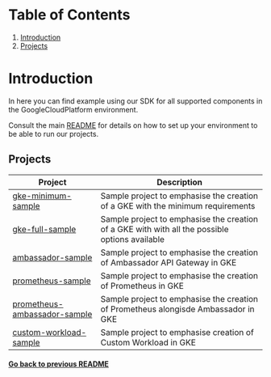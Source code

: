 # Table of Contents
1. [Introduction](#introduction)
2. [Projects](#projects)
# Introduction

In here you can find example using our SDK for all supported components in the GoogleCloudPlatform environment.

Consult the main [README](../README.md) for details on how to set up your environment to be able to run our projects.

## Projects

| Project                                                                 	| Description                                                                                              	|
|-------------------------------------------------------------------------	|---------------------------------------------------------------------------------------------------------- |
| [ gke-minimum-sample ]( ./gke-minimum-sample/ )                          	| Sample project to emphasise the creation of a GKE with the minimum requirements                         	|
| [ gke-full-sample ]( ./gke-full-sample/ )                               	| Sample project to emphasise the creation of a GKE with with all the possible options available           	|
| [ ambassador-sample ]( ./ambassador-sample/ )                            	| Sample project to emphasise the creation of Ambassador API Gateway in GKE                               	|
| [ prometheus-sample ]( ./prometheus-sample/ )                           	| Sample project to emphasise the creation of Prometheus in GKE                                            	|
| [ prometheus-ambassador-sample ]( ./prometheus-ambassador-sample/ )     	| Sample project to emphasise the creation of Prometheus alongisde Ambassador in GKE                       	|
| [ custom-workload-sample ](./custom-workload-sample/)                     | Sample project to emphasise creation of Custom Workload in GKE                                            |

#### [Go back to previous README](../README.md)